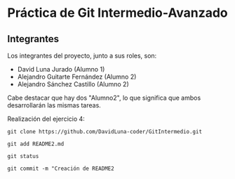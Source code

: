 # Práctica de Git Intermedio-Avanzado
## Integrantes
Los integrantes del proyecto, junto a sus roles, son:
* David Luna Jurado (Alumno 1)
* Alejandro Guitarte Fernández (Alumno 2)
* Alejandro Sánchez Castillo (Alumno 2)

Cabe destacar que hay dos "Alumno2", lo que significa que ambos desarrollarán las mismas tareas.

Realización del ejercicio 4:

`git clone https://github.com/DavidLuna-coder/GitIntermedio.git`

`git add README2.md`

`git status`

`git commit -m "Creación de README2`